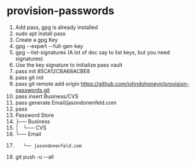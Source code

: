 # provision-passwords

1. Add pass, gpg is already installed
2.  sudo apt install pass
3.  Create a gpg Key
5.   gpg --expert --full-gen-key
6.   gpg --list-signatures  (A lot of doc say to list keys, but you need signatures)
7. Use the key signature to initialize pass vault
8. pass init 85CA12CBA68ACBE8
9. pass git init
12. pass git remote  add origin https://github.com/johndohoneyjr/provision-passwords.git
13. pass insert Business/CVS
14. pass generate Email/jasondonenfeld.com
15. pass
16. Password Store
17.    ├── Business
18.    │   └── CVS
19.    └── Email
20.        └── jasondonenfeld.com
21. git push -u --all
